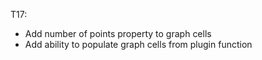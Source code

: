 ﻿
T17:
- Add number of points property to graph cells
- Add ability to populate graph cells from plugin function
